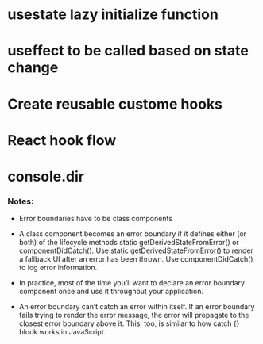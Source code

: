 # usestate lazy initialize function
# useffect to be called based on state change
# Create reusable custome hooks 
# React hook flow
# console.dir


### Notes:
* Error boundaries have to be class components

* A class component becomes an error boundary if it defines either (or both) of the lifecycle methods static getDerivedStateFromError() or componentDidCatch(). Use static getDerivedStateFromError() to render a fallback UI after an error has been thrown. Use componentDidCatch() to log error information.

* In practice, most of the time you’ll want to declare an error boundary component once and use it throughout your application.

* An error boundary can’t catch an error within itself. If an error boundary fails trying to render the error message, the error will propagate to the closest error boundary above it. This, too, is similar to how catch {} block works in JavaScript.




 
